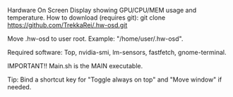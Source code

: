 Hardware On Screen Display showing GPU/CPU/MEM usage and temperature.
How to download (requires git): git clone https://github.com/TrekkaRei/.hw-osd.git

Move .hw-osd to user root. Example: "/home/user/.hw-osd".

Required software: Top, nvidia-smi, lm-sensors, fastfetch, gnome-terminal.

IMPORTANT!! Main.sh is the MAIN executable.

Tip: Bind a shortcut key for "Toggle always on top" and "Move window" if needed.
